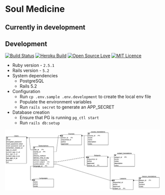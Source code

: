 # Soul Medicine

## Currently in development

## Development

[![Build Status](https://travis-ci.org/chaynHQ/soulmedicine.svg?branch=development)](https://travis-ci.org/chaynHQ/soulmedicine)
[![Heroku Build](https://heroku-badge.herokuapp.com/?app=project-sm&style=flat)](https://project-sm.herokuapp.com/)
[![Open Source Love](https://badges.frapsoft.com/os/v2/open-source.png?v=103)](https://github.com/chaynHQ/soulmedicine)
[![MIT Licence](https://badges.frapsoft.com/os/mit/mit.png?v=103)](https://opensource.org/licenses/mit-license.php)

* Ruby version - `2.5.1`
* Rails version - `5.2`
* System dependencies
  * PostgreSQL
  * Rails 5.2
* Configuration
  * Run `cp .env.sample .env.development` to create the local env file
  * Populate the environment variables
  * Run `rails secret` to generate an APP_SECRET
* Database creation
  * Ensure that PG is running `pg_ctl start`
  * Run `rails db:setup`
<!-- TODO: Add more details
* How to run the test suite

* Services (job queues, cache servers, search engines, etc.)

* Deployment instructions

* ... -->

![](docs/erd-diagram.png)